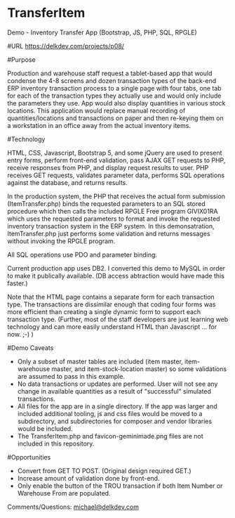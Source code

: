 # TransferItem
Demo - Inventory Transfer App (Bootstrap, JS, PHP, SQL, RPGLE)

#URL
https://delkdev.com/projects/p08/

#Purpose

Production and warehouse staff request a tablet-based app that would condense the 4-8 screens and dozen transaction types of the back-end ERP inventory transaction process to a single page with four tabs, one tab for each of the transaction types they actually use and would only include the parameters they use. App would also display quantities in various stock locations. This application would replace manual recording of quantities/locations and transactions on paper and then re-keying them on a workstation in an office away from the actual inventory items.

#Technology

HTML, CSS, Javascript, Bootstrap 5, and some jQuery are used to present entry forms, perform front-end validation, pass AJAX GET requests to PHP, receive responses from PHP, and display request results to user. PHP receives GET requests, validates parameter data, performs SQL operations against the database, and returns results. 

In the production system, the PHP that receives the actual form submission (ItemTransfer.php) binds the requested parameters to an SQL stored procedure which then calls the included RPGLE Free program GIVIX01RA which uses the requested parameters to format and invoke the requested inventory transaction system in the ERP system. In this demonsatration, ItemTransfer.php just performs some validation and returns messages without invoking the RPGLE program.

All SQL operations use PDO and parameter binding.

Current production app uses DB2. I converted this demo to MySQL in order to make it publically available. (DB access abtraction would have made this faster.)

Note that the HTML page contains a separate form for each transaction type. The transactions are dissimilar enough that coding four forms was more efficient than creating a single dynamic form to support each transaction type. (Further, most of the staff developers are just learning web technology and can more easily understand HTML than Javascript ... for now. ;-) )

#Demo Caveats
- Only a subset of master tables are included (item master, item-warehouse master, and item-stock-location master) so some validations are assumed to pass in this example.
- No data transactions or updates are performed. User will not see any change in available quantities as a result of "successful" simulated transactions.
- All files for the app are in a single directory. If the app was larger and included additional tooling, js and css files would be moved to a subdirectory, and subdirectories for composer and vendor libraries would be included.
- The TransferItem.php and favicon-geminimade.png files are not included in this repository.

#Opportunities
- Convert from GET TO POST. (Original design required GET.)
- Increase amount of validation done by front-end.
- Only enable the <Available locations> button of the TROU transaction if both Item Number or Warehouse From are populated.

Comments/Questions: michael@delkdev.com
  
